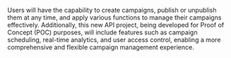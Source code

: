 Users will have the capability to create campaigns, publish or unpublish them at any time, and apply various functions to manage their campaigns effectively. Additionally, this new API project, being developed for Proof of Concept (POC) purposes, will include features such as campaign scheduling, real-time analytics, and user access control, enabling a more comprehensive and flexible campaign management experience.
